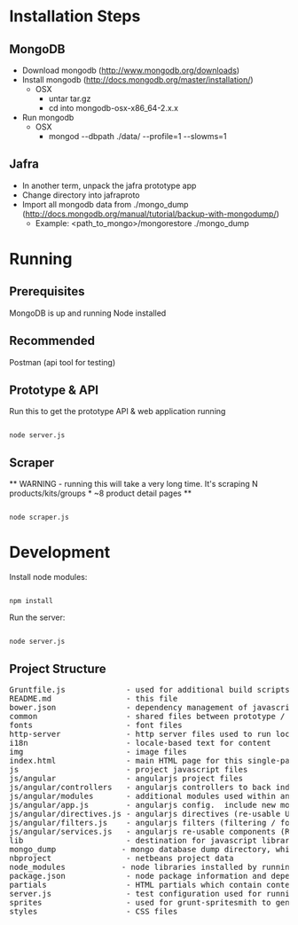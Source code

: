 Installation Steps
==================

MongoDB
-------
* Download mongodb (http://www.mongodb.org/downloads)
* Install mongodb (http://docs.mongodb.org/master/installation/)
  - OSX
    - untar tar.gz
    - cd into mongodb-osx-x86_64-2.x.x
* Run mongodb
  - OSX
    - mongod --dbpath ./data/ --profile=1 --slowms=1

Jafra
-----
* In another term, unpack the jafra prototype app
* Change directory into jafraproto
* Import all mongodb data from ./mongo_dump (http://docs.mongodb.org/manual/tutorial/backup-with-mongodump/)
  - Example: <path_to_mongo>/mongorestore ./mongo_dump


Running
=======

Prerequisites
-------------
MongoDB is up and running
Node installed

Recommended
-----------
Postman (api tool for testing)

Prototype & API
---------------
Run this to get the prototype API & web application running

<code>
node server.js
</code>

Scraper
-------

** WARNING - running this will take a very long time.  It's scraping N products/kits/groups * ~8 product detail pages **

<code>
node scraper.js
</code>


Development
===========

Install node modules:

<code>
npm install
</code>

Run the server:

<code>
node server.js
</code>


Project Structure
-----------------

<pre>
Gruntfile.js             - used for additional build scripts (not currently used)
README.md                - this file
bower.json               - dependency management of javascript libaries
common                   - shared files between prototype / scraper
fonts                    - font files
http-server              - http server files used to run local dev server
i18n                     - locale-based text for content
img                      - image files
index.html               - main HTML page for this single-page application
js                       - project javascript files
js/angular               - angularjs project files
js/angular/controllers   - angularjs controllers to back individual views / modals
js/angular/modules       - additional modules used within angularjs
js/angular/app.js        - angularjs config.  include new modules, change settings, change routes
js/angular/directives.js - angularjs directives (re-usable UI components)
js/angular/filters.js    - angularjs filters (filtering / formatting components for UI)
js/angular/services.js   - angularjs re-usable components (REST services, common utilities, session data, etc.)
lib                      - destination for javascript libraries managed by bower
mongo_dump              - mongo database dump directory, which can be imported with mongorestore
nbproject                - netbeans project data
node_modules            - node libraries installed by running "npm install"
package.json             - node package information and dependencies
partials                 - HTML partials which contain content for all views and dialogs
server.js                - test configuration used for running node http server above
sprites                  - used for grunt-spritesmith to generate sprite maps (not currently used)
styles                   - CSS files
</pre>

